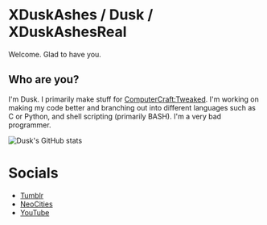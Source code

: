 # XDuskAshes / Dusk / XDuskAshesReal

Welcome. Glad to have you.

## Who are you?
I'm Dusk. I primarily make stuff for [ComputerCraft:Tweaked](https://github.com/cc-tweaked/CC-Tweaked). I'm working on making my code better and branching out into different languages such as C or Python, and shell scripting (primarily BASH). I'm a very bad programmer.

![Dusk's GitHub stats](https://github-readme-stats.vercel.app/api?username=XDuskAshes&show_icons=true&theme=dark&include_all_commits=true)

# Socials
+ [Tumblr](https://xduskashes.tumblr.com/)
+ [NeoCities](https://xduskashesreal.neocities.org/)
+ [YouTube](https://youtube.com/@xduskashesreal)
